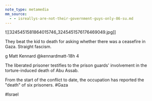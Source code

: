 ```yaml
---
note_type: metamedia
mm_source:
  - - isreallys-are-not-their-government-guys-only-86-su.md
---
```


![[3245451581864015746_3245451576176469049.jpg]]

They beat the kid to death for asking
whether there was a ceasefire in Gaza.
Straight fascism.

g Matt Kennard @kennardmatt-18h
4

The liberated prisoner testifies to the
prison guards' involvement in the
torture-induced death of Abu Assab.

From the start of the conflict to date, the
occupation has reported the "death" of
six prisoners. #Gaza

#lsrael



